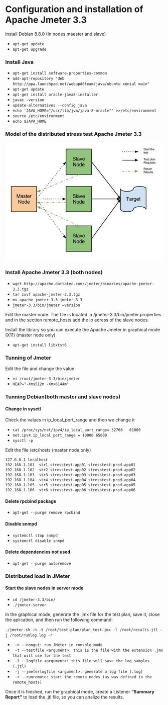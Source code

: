 <h1>Configuration and installation of Apache Jmeter 3.3</h1>

Install Debian 8.8.0 (In nodes maester and slave)

- ```apt-get update```
- ```apt-get upgrade```

<h3>Install Java</h3>

- ```apt-get install software-properties-common```
- ```add-apt-repository "deb http://ppa.launchpad.net/webupd8team/java/ubuntu xenial main"```
- ```apt-get update```
- ```apt-get install oracle-java8-installer```
- ```javac -version```
- ```update-alternatives --config java```
- ```echo 'JAVA_HOME="/usr/lib/jvm/java-8-oracle"' >>/etc/environment```
- ```source /etc/environment```
- ```echo $JAVA_HOME```

<h3>Model of the distributed stress test Apache Jmeter 3.3</h3>

![](https://github.com/mmalnati/apache-jmeter/blob/master/jmeter.jpeg)

<h3>Install Apache Jmeter 3.3 (both nodes)</h3>

- ```wget http://apache.dattatec.com//jmeter/binaries/apache-jmeter-3.3.tgz```
- ```tar zxvf apache-jmeter-3.3.tgz```
- ```mv apache-jmeter-3.3 jmeter-3.3```
- ```jmeter-3.3/bin/jmeter –version```

Edit the master node. The file is located in /jmeter-3.3/bin/jmeter.properties and in the section remote_hosts add the ip adress of the slave nodes.

Install the library so you can execute the Apache Jmeter in graphical mode (X11) (master node only)
- ```apt-get install libxtst6 ```

<h3>Tunning of Jmeter</h3>

Edit the file and change the value
- ```vi /root/jmeter-3.3/bin/jmeter```
- ```HEAP="-Xms512m -Xmx6144m"```

<h3>Tunning Debian(both master and slave nodes)</h3>
<h4>Change in sysctl</h4>

Check the values in ip_local_port_range and then we change it

- ```cat /proc/sys/net/ipv4/ip_local_port_range= 32768   61000```
- ```net.ipv4.ip_local_port_range = 10000 65000```
- ```sysctl -p```

Edit the file /etc/hosts (master node only)

```
127.0.0.1 localhost
192.168.1.101  str1 stresstest-app01 stresstest-prod-app01
192.168.1.102  str2 stresstest-app02 stresstest-prod-app02
192.168.1.103  str3 stresstest-app03 stresstest-prod-app03
192.168.1.104  str4 stresstest-app04 stresstest-prod-app04
192.168.1.105  str5 stresstest-app05 stresstest-prod-app05
192.168.1.106  str6 stresstest-app06 stresstest-prod-app06
```

<h4>Delete rpcbind package</h4>

- ```apt-get --purge remove rpcbind```

<h4>Disable snmpd</h4>

- ```systemctl stop snmpd```
- ```systemctl disable snmpd```

<h4>Delete dependencies not used</h4>

- ```apt-get --purge autoremove```
<h3>Distributed load in JMeter</h3>

<h4>Start the slave nodes in server mode</h4>

- ```cd /jmeter-3.3/bin/```
- ```./jmeter-server```

In the graphical mode, generate the .jmx file for the test plan, save it, close the aplication, and then run the following command:

 ```./jmeter.sh -n -t /root/test-plan/plan_test.jmx -l /root/results.jtl -j /root/runlog.log -r```
- ``` -n --nongui: run JMeter in console mode```
- ``` -t --testfile <argument>: this is the file with the extension .jmx that will use for the test```
- ``` -l --logfile <argument>: this file will save the log samples (.jtl)```
- ``` -j --jmeterlogfile <argument>: generate a log file (.log)```
- ``` -r --runremote: start the remote nodes (as was defined in the remote_hosts)```

Once it is finished, run the graphical mode, create a Listener __“Summary Report”__ to load the .jtl file, so you can analize the results.
